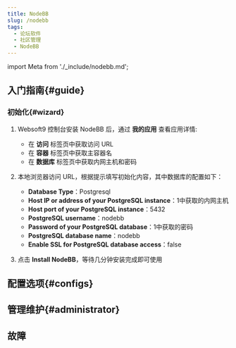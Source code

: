 ```yaml
---
title: NodeBB
slug: /nodebb
tags:
  - 论坛软件
  - 社区管理
  - NodeBB
---
```


import Meta from './_include/nodebb.md';

<Meta name="meta" />

## 入门指南{#guide}

### 初始化{#wizard}

1. Websoft9 控制台安装 NodeBB 后，通过 **我的应用** 查看应用详情:

    - 在 **访问** 标签页中获取访问 URL
    - 在 **容器** 标签页中获取主容器名
    - 在 **数据库** 标签页中获取内网主机和密码

2. 本地浏览器访问 URL，根据提示填写初始化内容，其中数据库的配置如下：
   
    - **Database Type**：Postgresql
    - **Host IP or address of your PostgreSQL instance**：1中获取的内网主机
    - **Host port of your PostgreSQL instance**：5432
    - **PostgreSQL username**：nodebb
    - **Password of your PostgreSQL database**：1中获取的密码
    - **PostgreSQL database name**：nodebb
    - **Enable SSL for PostgreSQL database access**：false

3. 点击 **Install NodeBB**，等待几分钟安装完成即可使用



## 配置选项{#configs}

## 管理维护{#administrator}

## 故障